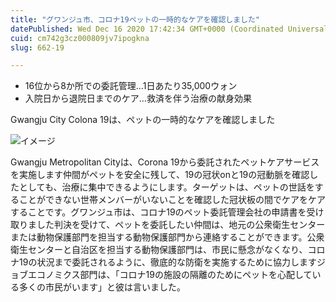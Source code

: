 ```yaml
---
title: "グワンジュ市、コロナ19ペットの一時的なケアを確認しました"
datePublished: Wed Dec 16 2020 17:42:34 GMT+0000 (Coordinated Universal Time)
cuid: cm742g3cz000809jv7ipogkna
slug: 662-19

---
```



- 16位から8か所での委託管理…1日あたり35,000ウォン
- 入院日から退院日までのケア…救済を伴う治療の献身効果

Gwangju City Colona 19は、ペットの一時的なケアを確認しました

![イメージ](https://cdn.hashnode.com/res/hashnode/image/upload/v1739495059367/df1e8aa9-c94b-4bf7-893d-098bf1716a82.jpeg)

Gwangju Metropolitan Cityは、Corona 19から委託されたペットケアサービスを実施します仲間がペットを安全に残して、19の冠状onと19の冠動脈を確認したとしても、治療に集中できるようにします。ターゲットは、ペットの世話をすることができない世帯メンバーがいないことを確認した冠状板の間でケアをケアすることです。グワンジュ市は、コロナ19のペット委託管理会社の申請書を受け取りました判決を受けて、ペットを委託したい仲間は、地元の公衆衛生センターまたは動物保護部門を担当する動物保護部門から連絡することができます。公衆衛生センターと自治区を担当する動物保護部門は、市民に懸念がなくなり、コロナ19の状況まで委託されるように、徹底的な防衛を実施するために協力しますジョブエコノミクス部門は、「コロナ19の施設の隔離のためにペットを心配している多くの市民がいます」と彼は言いました。